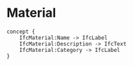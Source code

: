 Material
========



```
concept {
    IfcMaterial:Name -> IfcLabel
    IfcMaterial:Description -> IfcText
    IfcMaterial:Category -> IfcLabel
}
```
